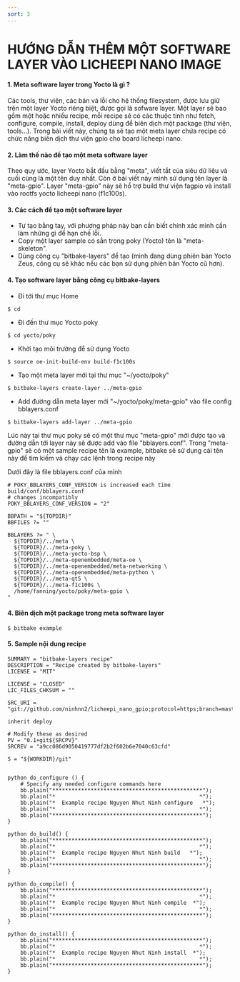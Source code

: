 ```yaml
---
sort: 3
---
```


# HƯỚNG DẪN THÊM MỘT SOFTWARE LAYER VÀO LICHEEPI NANO IMAGE


#### 1. Meta software layer trong Yocto là gì ?

Các tools, thư viện, các bản vá lỗi cho hệ thống filesystem, được lưu giữ trên một layer Yocto riêng biệt,
được gọi là sofware layer. Một layer sẽ bao gồm một hoặc nhiểu recipe, mỗi recipe sẽ có các thuộc tính
như fetch, configure, compile, install, deploy dùng để biên dịch một package (thư viện, tools...). Trong
bài viết này, chúng ta sẽ tạo một meta layer chứa recipe có chức năng biên dịch thư viện gpio cho board 
licheepi nano.


#### 2. Làm thế nào để tạo một meta software layer

Theo quy ước, layer Yocto bắt đầu bằng "meta", viết tắt của siêu dữ liệu và cuối cùng là một tên duy nhất.
Còn ở bài viết này mình sử dụng tên layer là "meta-gpio". Layer "meta-gpio" này sẽ hổ trợ build thư viện 
fagpio và install vào rootfs yocto licheepi nano (f1c100s).

#### 3. Các cách để tạo một software layer
- Tự tạo bằng tay, với phương pháp này bạn cần biết chính xác mình cần làm những gì để hạn chế lỗi.
- Copy một layer sample có sẳn trong poky (Yocto) tên là "meta-skeleton".
- Dùng công cụ "bitbake-layers" để tạo (mình đang dùng phiên bản Yocto Zeus, công cụ sẽ khác nếu các bạn
sử dụng phiên bản Yocto cũ hơn).

#### 4. Tạo software layer bằng công cụ bitbake-layers
- Đi tới thư mục Home

```shell
$ cd
```
- Đi đến thư mục Yocto poky

```shell
$ cd yocto/poky
```

- Khởi tạo môi trường để sử dụng Yocto

```shell
$ source oe-init-build-env build-f1c100s
```

- Tạo một meta layer mới tại thư mục "~/yocto/poky"

```shell
$ bitbake-layers create-layer ../meta-gpio
```

- Add đường dẫn meta layer mới "~/yocto/poky/meta-gpio" vào file config bblayers.conf

```shell
$ bitbake-layers add-layer ../meta-gpio
```

Lúc này tại thư mục poky sẽ có một thư mục "meta-gpio" mới được tạo và đường dẫn tới layer này sẽ được add vào 
file "bblayers.conf". Trong "meta-gpio" sẽ có một sample recipe tên là example, bitbake sẽ sử dụng cái 
tên này để tìm kiếm và chạy các lệnh trong recipe này




Dưới đây là file bblayers.conf của mình

```shell
# POKY_BBLAYERS_CONF_VERSION is increased each time build/conf/bblayers.conf
# changes incompatibly
POKY_BBLAYERS_CONF_VERSION = "2"

BBPATH = "${TOPDIR}"
BBFILES ?= ""

BBLAYERS ?= " \
  ${TOPDIR}/../meta \
  ${TOPDIR}/../meta-poky \
  ${TOPDIR}/../meta-yocto-bsp \
  ${TOPDIR}/../meta-openembedded/meta-oe \
  ${TOPDIR}/../meta-openembedded/meta-networking \
  ${TOPDIR}/../meta-openembedded/meta-python \
  ${TOPDIR}/../meta-qt5 \
  ${TOPDIR}/../meta-f1c100s \
  /home/fanning/yocto/poky/meta-gpio \
"
```

#### 4. Biên dịch một package trong meta software layer

```shell
$ bitbake example
```

#### 5. Sample nội dung recipe

```shell
SUMMARY = "bitbake-layers recipe"
DESCRIPTION = "Recipe created by bitbake-layers"
LICENSE = "MIT"

LICENSE = "CLOSED"
LIC_FILES_CHKSUM = ""

SRC_URI = "git://github.com/ninhnn2/licheepi_nano_gpio;protocol=https;branch=master"

inherit deploy

# Modify these as desired
PV = "0.1+git${SRCPV}"
SRCREV = "a9cc086d9050419777df2b2f602b6e7040c63cfd"

S = "${WORKDIR}/git"


python do_configure () {
    # Specify any needed configure commands here
    bb.plain("***********************************************");
    bb.plain("*                                             *");
    bb.plain("*  Example recipe Nguyen Nhut Ninh configure   *");
    bb.plain("*                                             *");
    bb.plain("***********************************************");
}

python do_build() {
    bb.plain("***********************************************");
    bb.plain("*                                             *");
    bb.plain("*  Example recipe Nguyen Nhut Ninh build   *");
    bb.plain("*                                             *");
    bb.plain("***********************************************");
}

python do_compile() {
    bb.plain("***********************************************");
    bb.plain("*                                             *");
    bb.plain("*  Example recipe Nguyen Nhut Ninh compile  *");
    bb.plain("*                                             *");
    bb.plain("***********************************************");
}

python do_install() {
    bb.plain("***********************************************");
    bb.plain("*                                             *");
    bb.plain("*  Example recipe Nguyen Nhut Ninh install  *");
    bb.plain("*                                             *");
    bb.plain("***********************************************");
}

```
















